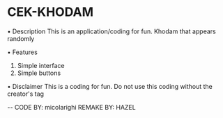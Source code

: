 # CEK-KHODAM
• Description
This is an application/coding for fun. Khodam that appears randomly

• Features
1. Simple interface
2. Simple buttons

• Disclaimer
This is a coding for fun. Do not use this coding without the creator's tag

--
CODE BY: micolarighi
REMAKE BY: HAZEL
